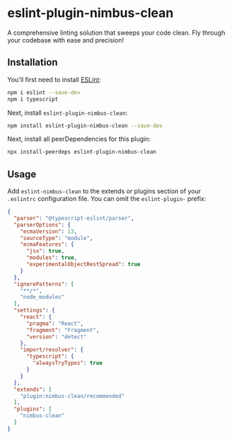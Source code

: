 # eslint-plugin-nimbus-clean

A comprehensive linting solution that sweeps your code clean. Fly through your codebase with ease and precision!

## Installation

You'll first need to install [ESLint](https://eslint.org/):

```sh
npm i eslint --save-dev
npm i typescript
```

Next, install `eslint-plugin-nimbus-clean`:

```sh
npm install eslint-plugin-nimbus-clean --save-dev
```

Next, install all peerDependencies for this plugin:

```sh
npx install-peerdeps eslint-plugin-nimbus-clean
```

## Usage

Add `eslint-nimbus-clean` to the extends or plugins section of your `.eslintrc` configuration file. You can omit the `eslint-plugin-` prefix:

```json
{
  "parser": "@typescript-eslint/parser",
  "parserOptions": {
    "ecmaVersion": 13,
    "sourceType": "module",
    "ecmaFeatures": {
      "jsx": true,
      "modules": true,
      "experimentalObjectRestSpread": true
    }
  },
  "ignorePatterns": [
    "**/*",
    "node_modules"
  ],
  "settings": {
    "react": {
      "pragma": "React",
      "fragment": "Fragment",
      "version": "detect"
    },
    "import/resolver": {
      "typescript": {
        "alwaysTryTypes": true
      }
    }
  },
  "extends": [
    "plugin:nimbus-clean/recommended"
  ],
  "plugins": [
    "nimbus-clean"
  ]
}
```

